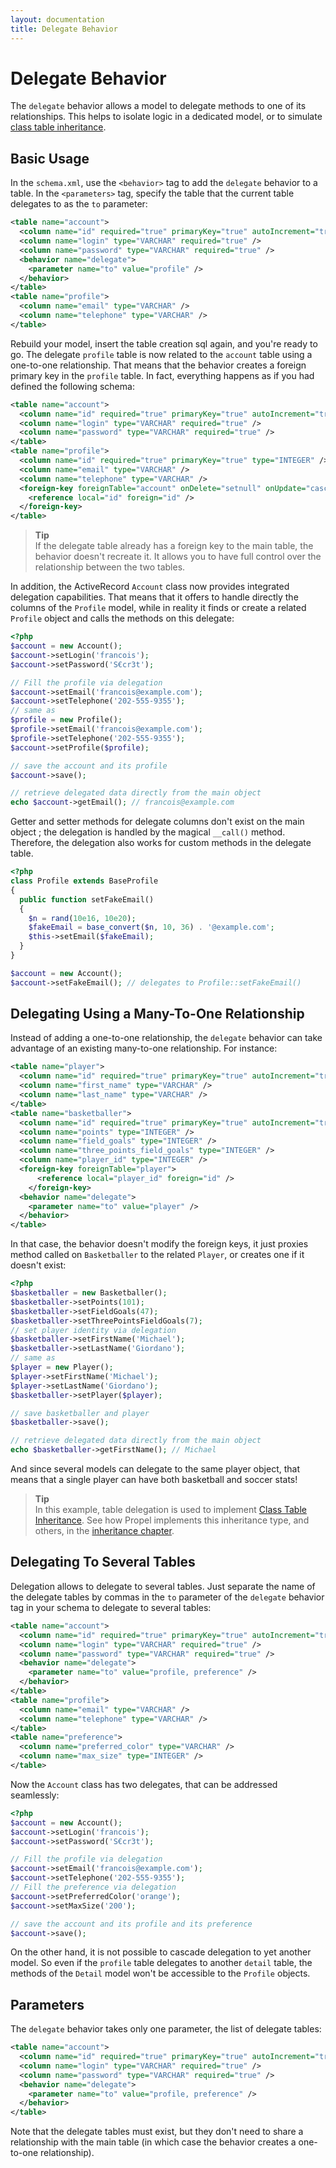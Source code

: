 ```yaml
---
layout: documentation
title: Delegate Behavior
---
```


# Delegate Behavior #

The `delegate` behavior allows a model to delegate methods to one of its relationships. This helps to isolate logic in a dedicated model, or to simulate [class table inheritance](http://martinfowler.com/eaaCatalog/classTableInheritance.html).

## Basic Usage ##

In the `schema.xml`, use the `<behavior>` tag to add the `delegate` behavior to a table. In the `<parameters>` tag, specify the table that the current table delegates to as the `to` parameter:

```xml
<table name="account">
  <column name="id" required="true" primaryKey="true" autoIncrement="true" type="INTEGER" />
  <column name="login" type="VARCHAR" required="true" />
  <column name="password" type="VARCHAR" required="true" />
  <behavior name="delegate">
    <parameter name="to" value="profile" />
  </behavior>
</table>
<table name="profile">
  <column name="email" type="VARCHAR" />
  <column name="telephone" type="VARCHAR" />
</table>
```

Rebuild your model, insert the table creation sql again, and you're ready to go. The delegate `profile` table is now related to the `account` table using a one-to-one relationship. That means that the behavior creates a foreign primary key in the `profile` table. In fact, everything happens as if you had defined the following schema:

```xml
<table name="account">
  <column name="id" required="true" primaryKey="true" autoIncrement="true" type="INTEGER" />
  <column name="login" type="VARCHAR" required="true" />
  <column name="password" type="VARCHAR" required="true" />
</table>
<table name="profile">
  <column name="id" required="true" primaryKey="true" type="INTEGER" />
  <column name="email" type="VARCHAR" />
  <column name="telephone" type="VARCHAR" />
  <foreign-key foreignTable="account" onDelete="setnull" onUpdate="cascade">
    <reference local="id" foreign="id" />
  </foreign-key>
</table>
```

>**Tip**<br />If the delegate table already has a foreign key to the main table, the behavior doesn't recreate it. It allows you to have full control over the relationship between the two tables.

In addition, the ActiveRecord `Account` class now provides integrated delegation capabilities. That means that it offers to handle directly the columns of the `Profile` model, while in reality it finds or create a related `Profile` object and calls the methods on this delegate:

```php
<?php
$account = new Account();
$account->setLogin('francois');
$account->setPassword('S€cr3t');

// Fill the profile via delegation
$account->setEmail('francois@example.com');
$account->setTelephone('202-555-9355');
// same as
$profile = new Profile();
$profile->setEmail('francois@example.com');
$profile->setTelephone('202-555-9355');
$account->setProfile($profile);

// save the account and its profile
$account->save();

// retrieve delegated data directly from the main object
echo $account->getEmail(); // francois@example.com
```

Getter and setter methods for delegate columns don't exist on the main object ; the delegation is handled by the magical `__call()` method. Therefore, the delegation also works for custom methods in the delegate table.

```php
<?php
class Profile extends BaseProfile
{
  public function setFakeEmail()
  {
    $n = rand(10e16, 10e20);
    $fakeEmail = base_convert($n, 10, 36) . '@example.com';
    $this->setEmail($fakeEmail);
  }
}

$account = new Account();
$account->setFakeEmail(); // delegates to Profile::setFakeEmail()
```

## Delegating Using a Many-To-One Relationship ##

Instead of adding a one-to-one relationship, the `delegate` behavior can take advantage of an existing many-to-one relationship. For instance:

```xml
<table name="player">
  <column name="id" required="true" primaryKey="true" autoIncrement="true" type="INTEGER" />
  <column name="first_name" type="VARCHAR" />
  <column name="last_name" type="VARCHAR" />
</table>
<table name="basketballer">
  <column name="id" required="true" primaryKey="true" autoIncrement="true" type="INTEGER" />
  <column name="points" type="INTEGER" />
  <column name="field_goals" type="INTEGER" />
  <column name="three_points_field_goals" type="INTEGER" />
  <column name="player_id" type="INTEGER" />
  <foreign-key foreignTable="player">
      <reference local="player_id" foreign="id" />
    </foreign-key>
  <behavior name="delegate">
    <parameter name="to" value="player" />
  </behavior>
</table>

```

In that case, the behavior doesn't modify the foreign keys, it just proxies method called on `Basketballer` to the related `Player`, or creates one if it doesn't exist:

```php
<?php
$basketballer = new Basketballer();
$basketballer->setPoints(101);
$basketballer->setFieldGoals(47);
$basketballer->setThreePointsFieldGoals(7);
// set player identity via delegation
$basketballer->setFirstName('Michael');
$basketballer->setLastName('Giordano');
// same as
$player = new Player();
$player->setFirstName('Michael');
$player->setLastName('Giordano');
$basketballer->setPlayer($player);

// save basketballer and player
$basketballer->save();

// retrieve delegated data directly from the main object
echo $basketballer->getFirstName(); // Michael
```

And since several models can delegate to the same player object, that means that a single player can have both basketball and soccer stats!

>**Tip**<br />In this example, table delegation is used to implement [Class Table Inheritance](http://martinfowler.com/eaaCatalog/classTableInheritance.html). See how Propel implements this inheritance type, and others, in the [inheritance chapter](../documentation/09-inheritance.html).

## Delegating To Several Tables ##

Delegation allows to delegate to several tables. Just separate the name of the delegate tables by commas in the `to` parameter of the `delegate` behavior tag in your schema to delegate to several tables:

```xml
<table name="account">
  <column name="id" required="true" primaryKey="true" autoIncrement="true" type="INTEGER" />
  <column name="login" type="VARCHAR" required="true" />
  <column name="password" type="VARCHAR" required="true" />
  <behavior name="delegate">
    <parameter name="to" value="profile, preference" />
  </behavior>
</table>
<table name="profile">
  <column name="email" type="VARCHAR" />
  <column name="telephone" type="VARCHAR" />
</table>
<table name="preference">
  <column name="preferred_color" type="VARCHAR" />
  <column name="max_size" type="INTEGER" />
</table>
```

Now the `Account` class has two delegates, that can be addressed seamlessly:

```php
<?php
$account = new Account();
$account->setLogin('francois');
$account->setPassword('S€cr3t');

// Fill the profile via delegation
$account->setEmail('francois@example.com');
$account->setTelephone('202-555-9355');
// Fill the preference via delegation
$account->setPreferredColor('orange');
$account->setMaxSize('200');

// save the account and its profile and its preference
$account->save();
```

On the other hand, it is not possible to cascade delegation to yet another model. So even if the `profile` table delegates to another `detail` table, the methods of the `Detail` model won't be accessible to the `Profile` objects.

## Parameters ##

The `delegate` behavior takes only one parameter, the list of delegate tables:

```xml
<table name="account">
  <column name="id" required="true" primaryKey="true" autoIncrement="true" type="INTEGER" />
  <column name="login" type="VARCHAR" required="true" />
  <column name="password" type="VARCHAR" required="true" />
  <behavior name="delegate">
    <parameter name="to" value="profile, preference" />
  </behavior>
</table>
```

Note that the delegate tables must exist, but they don't need to share a relationship with the main table (in which case the behavior creates a one-to-one relationship).
